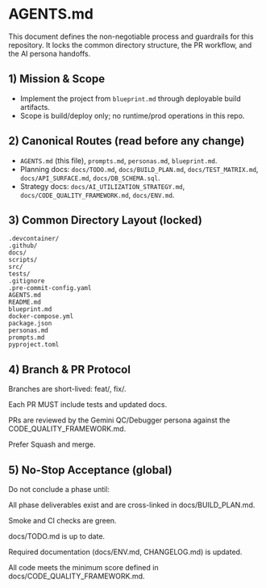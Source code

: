 # AGENTS.md

This document defines the non-negotiable process and guardrails for this repository. It locks the common directory structure, the PR workflow, and the AI persona handoffs.

## 1) Mission & Scope

- Implement the project from `blueprint.md` through deployable build artifacts.
- Scope is build/deploy only; no runtime/prod operations in this repo.

## 2) Canonical Routes (read before any change)

-   `AGENTS.md` (this file), `prompts.md`, `personas.md`, `blueprint.md`.
-   Planning docs: `docs/TODO.md`, `docs/BUILD_PLAN.md`, `docs/TEST_MATRIX.md`, `docs/API_SURFACE.md`, `docs/DB_SCHEMA.sql`.
-   Strategy docs: `docs/AI_UTILIZATION_STRATEGY.md`, `docs/CODE_QUALITY_FRAMEWORK.md`, `docs/ENV.md`.

## 3) Common Directory Layout (locked)

```text
.devcontainer/
.github/
docs/
scripts/
src/
tests/
.gitignore
.pre-commit-config.yaml
AGENTS.md
README.md
blueprint.md
docker-compose.yml
package.json
personas.md
prompts.md
pyproject.toml
```

## 4) Branch & PR Protocol
Branches are short-lived: feat/<task>, fix/<scope>.

Each PR MUST include tests and updated docs.

PRs are reviewed by the Gemini QC/Debugger persona against the CODE_QUALITY_FRAMEWORK.md.

Prefer Squash and merge.

## 5) No-Stop Acceptance (global)
Do not conclude a phase until:

All phase deliverables exist and are cross-linked in docs/BUILD_PLAN.md.

Smoke and CI checks are green.

docs/TODO.md is up to date.

Required documentation (docs/ENV.md, CHANGELOG.md) is updated.

All code meets the minimum score defined in docs/CODE_QUALITY_FRAMEWORK.md.
